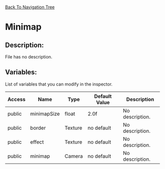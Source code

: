 [Back To Navigation Tree](https://wesleywh.github.io/GameDevRepo/docs/navigation.html)
# Minimap

## Description:
File has no description.

## Variables:
List of variables that you can modify in the inspector.

|Access|Name|Type|Default Value|Description|
|---|---|---|---|---|
|public|minimapSize|float|2.0f|No description.|
|public|border|Texture|no default|No description.|
|public|effect|Texture|no default|No description.|
|public|minimap|Camera|no default|No description.|
